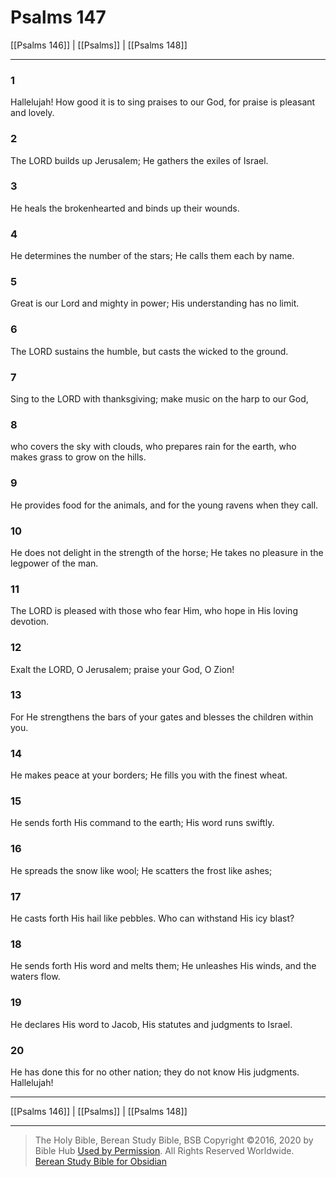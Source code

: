 # Psalms 147

[[Psalms 146]] | [[Psalms]] | [[Psalms 148]]

---

### 1
Hallelujah! How good it is to sing praises to our God, for praise is pleasant and lovely.

### 2
The LORD builds up Jerusalem; He gathers the exiles of Israel.

### 3
He heals the brokenhearted and binds up their wounds.

### 4
He determines the number of the stars; He calls them each by name.

### 5
Great is our Lord and mighty in power; His understanding has no limit.

### 6
The LORD sustains the humble, but casts the wicked to the ground.

### 7
Sing to the LORD with thanksgiving; make music on the harp to our God,

### 8
who covers the sky with clouds, who prepares rain for the earth, who makes grass to grow on the hills.

### 9
He provides food for the animals, and for the young ravens when they call.

### 10
He does not delight in the strength of the horse; He takes no pleasure in the legpower of the man.

### 11
The LORD is pleased with those who fear Him, who hope in His loving devotion.

### 12
Exalt the LORD, O Jerusalem; praise your God, O Zion!

### 13
For He strengthens the bars of your gates and blesses the children within you.

### 14
He makes peace at your borders; He fills you with the finest wheat.

### 15
He sends forth His command to the earth; His word runs swiftly.

### 16
He spreads the snow like wool; He scatters the frost like ashes;

### 17
He casts forth His hail like pebbles. Who can withstand His icy blast?

### 18
He sends forth His word and melts them; He unleashes His winds, and the waters flow.

### 19
He declares His word to Jacob, His statutes and judgments to Israel.

### 20
He has done this for no other nation; they do not know His judgments. Hallelujah!

---

[[Psalms 146]] | [[Psalms]] | [[Psalms 148]]

---

> The Holy Bible, Berean Study Bible, BSB
> Copyright &copy;2016, 2020 by Bible Hub
> [Used by Permission](https://berean.bible/terms.htm). All Rights Reserved Worldwide.
> [Berean Study Bible for Obsidian](https://github.com/gapmiss/berean-study-bible-for-obsidian)</small>

